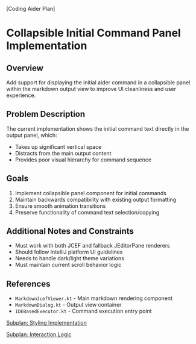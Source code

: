[Coding Aider Plan]

# Collapsible Initial Command Panel Implementation

## Overview
Add support for displaying the initial aider command in a collapsible panel within the markdown output view to improve UI cleanliness and user experience.

## Problem Description
The current implementation shows the initial command text directly in the output panel, which:
- Takes up significant vertical space
- Distracts from the main output content
- Provides poor visual hierarchy for command sequence

## Goals
1. Implement collapsible panel component for initial commands
2. Maintain backwards compatibility with existing output formatting
3. Ensure smooth animation transitions
4. Preserve functionality of command text selection/copying

## Additional Notes and Constraints
- Must work with both JCEF and fallback JEditorPane renderers
- Should follow IntelliJ platform UI guidelines
- Needs to handle dark/light theme variations
- Must maintain current scroll behavior logic

## References
- `MarkdownJcefViewer.kt` - Main markdown rendering component
- `MarkdownDialog.kt` - Output view container
- `IDEBasedExecutor.kt` - Command execution entry point

<!-- SUBPLAN:collapsible_command_panel_styling -->
[Subplan: Styling Implementation](collapsible_command_panel_styling.md)
<!-- END_SUBPLAN -->

<!-- SUBPLAN:collapsible_command_panel_logic -->
[Subplan: Interaction Logic](collapsible_command_panel_logic.md)
<!-- END_SUBPLAN -->
